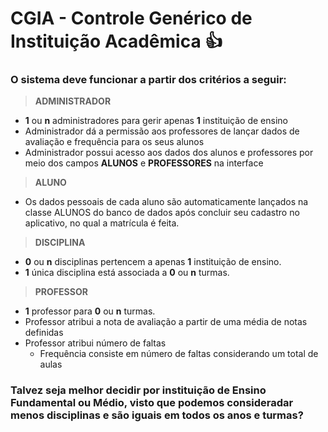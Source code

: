 # CGIA - Controle Genérico de Instituição Acadêmica :+1:

### O sistema deve funcionar a partir dos critérios a seguir:

> **ADMINISTRADOR**  
  - **1** ou **n** administradores para gerir apenas **1** instituição de ensino
  - Administrador dá a permissão aos professores de lançar dados de avaliação e frequência para os seus alunos
  - Administrador possui acesso aos dados dos alunos e professores por meio dos campos **ALUNOS** e **PROFESSORES** na interface

> **ALUNO**
  - Os dados pessoais de cada aluno são automaticamente lançados na classe ALUNOS do banco de dados
  após concluir seu cadastro no aplicativo, no qual a matrícula é feita.
  
> **DISCIPLINA**
  - **0** ou **n** disciplinas pertencem a apenas **1** instituição de ensino.
  - **1** única disciplina está associada a **0** ou **n** turmas.
  
> **PROFESSOR**
  - **1** professor para **0** ou **n** turmas.
  - Professor atribui a nota de avaliação a partir de uma média de notas definidas
  - Professor atribui número de faltas
    - Frequência consiste em número de faltas considerando um total de aulas

### Talvez seja melhor decidir por instituição de Ensino Fundamental ou Médio, visto que podemos consideradar menos disciplinas e são iguais     em todos os anos e turmas?
